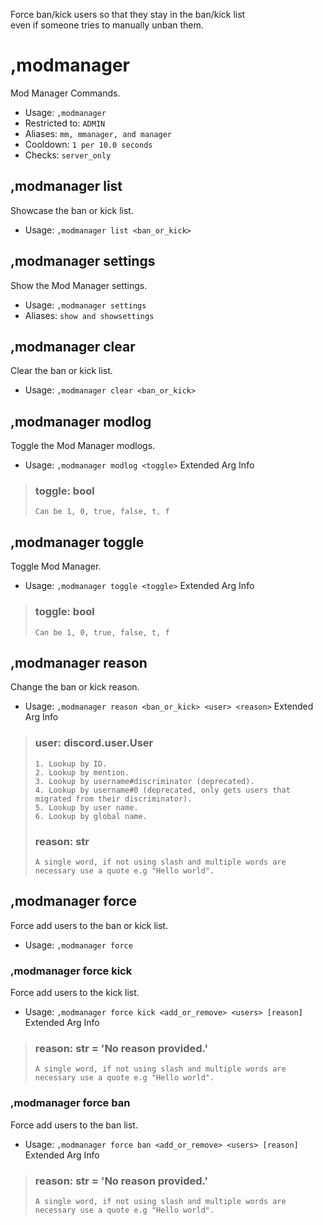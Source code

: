 Force ban/kick users so that they stay in the ban/kick list<br/>even if someone tries to manually unban them.

# ,modmanager
Mod Manager Commands.<br/>
 - Usage: `,modmanager`
 - Restricted to: `ADMIN`
 - Aliases: `mm, mmanager, and manager`
 - Cooldown: `1 per 10.0 seconds`
 - Checks: `server_only`
## ,modmanager list
Showcase the ban or kick list.<br/>
 - Usage: `,modmanager list <ban_or_kick>`
## ,modmanager settings
Show the Mod Manager settings.<br/>
 - Usage: `,modmanager settings`
 - Aliases: `show and showsettings`
## ,modmanager clear
Clear the ban or kick list.<br/>
 - Usage: `,modmanager clear <ban_or_kick>`
## ,modmanager modlog
Toggle the Mod Manager modlogs.<br/>
 - Usage: `,modmanager modlog <toggle>`
Extended Arg Info
> ### toggle: bool
> ```
> Can be 1, 0, true, false, t, f
> ```
## ,modmanager toggle
Toggle Mod Manager.<br/>
 - Usage: `,modmanager toggle <toggle>`
Extended Arg Info
> ### toggle: bool
> ```
> Can be 1, 0, true, false, t, f
> ```
## ,modmanager reason
Change the ban or kick reason.<br/>
 - Usage: `,modmanager reason <ban_or_kick> <user> <reason>`
Extended Arg Info
> ### user: discord.user.User
> 
> 
>     1. Lookup by ID.
>     2. Lookup by mention.
>     3. Lookup by username#discriminator (deprecated).
>     4. Lookup by username#0 (deprecated, only gets users that migrated from their discriminator).
>     5. Lookup by user name.
>     6. Lookup by global name.
> 
>     
> ### reason: str
> ```
> A single word, if not using slash and multiple words are necessary use a quote e.g "Hello world".
> ```
## ,modmanager force
Force add users to the ban or kick list.<br/>
 - Usage: `,modmanager force`
### ,modmanager force kick
Force add users to the kick list.<br/>
 - Usage: `,modmanager force kick <add_or_remove> <users> [reason]`
Extended Arg Info
> ### reason: str = 'No reason provided.'
> ```
> A single word, if not using slash and multiple words are necessary use a quote e.g "Hello world".
> ```
### ,modmanager force ban
Force add users to the ban list.<br/>
 - Usage: `,modmanager force ban <add_or_remove> <users> [reason]`
Extended Arg Info
> ### reason: str = 'No reason provided.'
> ```
> A single word, if not using slash and multiple words are necessary use a quote e.g "Hello world".
> ```
